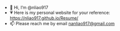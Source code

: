 - 👋 Hi, I’m @nliao917
- 💗 Here is my personal website for your reference: https://nliao917.github.io/Resume/
- 📫 Please reach me by email nanliao917@gmail.com
